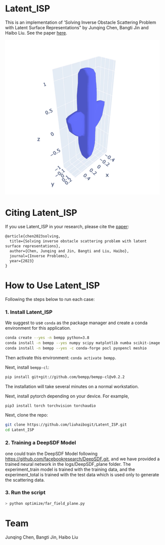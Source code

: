 # Latent_ISP

This is an implementation of 'Solving Inverse Obstacle Scattering Problem with Latent Surface Representations" by Junqing Chen, Bangti Jin and Haibo Liu. See the paper [here](https://iopscience.iop.org/article/10.1088/1361-6420/ad466a).

<img src="optimize/mesh_change.gif" width="500">


# Citing Latent_ISP
If you use Latent_ISP in your research, please cite the [paper](https://arxiv.org/abs/2311.07187):
```
@article{chen2023solving,
  title={Solving inverse obstacle scattering problem with latent surface representations},
  author={Chen, Junqing and Jin, Bangti and Liu, Haibo},
  journal={Inverse Problems},
  year={2023}
}
```

# How to Use Latent_ISP

Following the steps below to run each case:

### 1. Install Latent_ISP

We suggest to use `conda` as the package manager and create a conda environment for this application.
``` bash
conda create --yes -n bempp python=3.8
conda install -n bempp --yes numpy scipy matplotlib numba scikit-image plotly git pip mpi4py pandas
conda install -n bempp --yes -c conda-forge pocl pyopencl meshio
```
Then activate this environment: `conda activate bempp`.

Next, install `bempp-cl`:
``` bash
pip install git+git://github.com/bempp/bempp-cl@v0.2.2
```

The installation will take several minutes on a normal workstation.

Next, install pytorch depending on your device. For example,
``` bash
pip3 install torch torchvision torchaudio
```

Next, clone the repo:
``` bash
git clone https://github.com/liuhaibogit/Latent_ISP.git
cd Latent_ISP
```

### 2. Training a DeepSDF Model
one could train the DeepSDF Model following https://github.com/facebookresearch/DeepSDF.git, and we have provided a trained neural network in the logs/DeepSDF_plane folder. The experiment_train model is trained with the training data, and the experiment_total is trained with the test data which is used only to generate the scattering data.



### 3. Run the script
``` bash
> python optimize/far_field_plane.py
```


# Team
Junqing Chen, Bangti Jin, Haibo Liu


